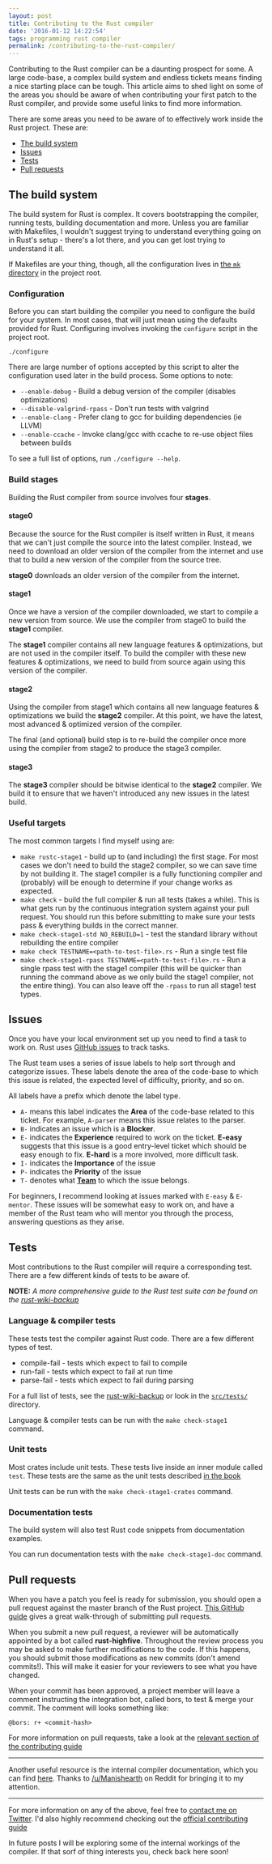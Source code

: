 ```yaml
---
layout: post
title: Contributing to the Rust compiler
date: '2016-01-12 14:22:54'
tags: programming rust compiler
permalink: /contributing-to-the-rust-compiler/
---
```


Contributing to the Rust compiler can be a daunting prospect for some. A large code-base, a complex build system and endless tickets means finding a nice starting place can be tough. This article aims to shed light on some of the areas you should be aware of when contributing your first patch to the Rust compiler, and provide some useful links to find more information.

There are some areas you need to be aware of to effectively work inside the Rust project. These are:

- [The build system](#the-build-system)
- [Issues](#issues)
- [Tests](#tests)
- [Pull requests](#pull-requests)

## The build system
The build system for Rust is complex. It covers bootstrapping the compiler, running tests, building documentation and more. Unless you are familiar with Makefiles, I wouldn't suggest trying to understand everything going on in Rust's setup - there's a lot there, and you can get lost trying to understand it all.

If Makefiles are your thing, though, all the configuration lives in [the `mk` directory](https://github.com/rust-lang/rust/tree/1.5.0/mk) in the project root.

### Configuration 
Before you can start building the compiler you need to configure the build for your system. In most cases, that will just mean using the defaults provided for Rust. Configuring involves invoking the `configure` script in the project root.

```
./configure
```

There are large number of options accepted by this script to alter the configuration used later in the build process. Some options to note:

- `--enable-debug` - Build a debug version of the compiler (disables optimizations)
- `--disable-valgrind-rpass` - Don't run tests with valgrind
- `--enable-clang` - Prefer clang to gcc for building dependencies (ie LLVM)
- `--enable-ccache` - Invoke clang/gcc with ccache to re-use object files between builds

To see a full list of options, run `./configure --help`.

### Build stages
Building the Rust compiler from source involves four **stages**.

#### stage0
Because the source for the Rust compiler is itself written in Rust, it means that we can't just compile the source into the latest compiler. Instead, we need to download an older version of the compiler from the internet and use that to build a new version of the compiler from the source tree.

**stage0** downloads an older version of the compiler from the internet.

#### stage1
Once we have a version of the compiler downloaded, we start to compile a new version from source. We use the compiler from stage0 to build the **stage1** compiler.

The **stage1** compiler contains all new language features & optimizations, but are not used in the compiler itself. To build the compiler with these new features & optimizations, we need to build from source again using this version of the compiler.

#### stage2
Using the compiler from stage1 which contains all new language features & optimizations we build the **stage2** compiler. At this point, we have the latest, most advanced & optimized version of the compiler.

The final (and optional) build step is to re-build the compiler once more using the compiler from stage2 to produce the stage3 compiler.

#### stage3
The **stage3** compiler should be bitwise identical to the **stage2** compiler. We build it to ensure that we haven't introduced any new issues in the latest build.

<!-- NOTE: turns out this is not entirely true anymore...
This stage is not run by default, but will run as part of Rust's continuous integration system.
-->

### Useful targets
The most common targets I find myself using are:

- `make rustc-stage1` - build up to (and including) the first stage. For most cases we don't need to build the stage2 compiler, so we can save time by not building it. The stage1 compiler is a fully functioning compiler and (probably) will be enough to determine if your change works as expected.
- `make check` - build the full compiler & run all tests (takes a while). This is what gets run by the continuous integration system against your pull request. You should run this before submitting to make sure your tests pass & everything builds in the correct manner.
- `make check-stage1-std NO_REBUILD=1` - test the standard library without rebuilding the entire compiler
- `make check TESTNAME=<path-to-test-file>.rs` - Run a single test file
- `make check-stage1-rpass TESTNAME=<path-to-test-file>.rs` - Run a single rpass test with the stage1 compiler (this will be quicker than running the command above as we only build the stage1 compiler, not the entire thing). You can also leave off the `-rpass` to run all stage1 test types.

## Issues 
Once you have your local environment set up you need to find a task to work on. Rust uses [GitHub issues](https://github.com/rust-lang/rust/issues/) to track tasks.

The Rust team uses a series of issue labels to help sort through and categorize issues. These labels denote the area of the code-base to which this issue is related, the expected level of difficulty, priority, and so on.

All labels have a prefix which denote the label type.

- `A-` means this label indicates the **Area** of the code-base related to this ticket. For example, `A-parser` means this issue relates to the parser.
- `B-` indicates an issue which is a **Blocker**.
- `E-` indicates the **Experience** required to work on the ticket. **E-easy** suggests that this issue is a good entry-level ticket which should be easy enough to fix. **E-hard** is a more involved, more difficult task.
- `I-` indicates the **Importance** of the issue
- `P-` indicates the **Priority** of the issue
- `T-` denotes what [**Team**](https://rust-lang.org/team.html) to which the issue belongs.

For beginners, I recommend looking at issues marked with `E-easy` & `E-mentor`. These issues will be somewhat easy to work on, and have a member of the Rust team who will mentor you through the process, answering questions as they arise.

## Tests 
Most contributions to the Rust compiler will require a corresponding test. There are a few different kinds of tests to be aware of.

**NOTE:** _A more comprehensive guide to the Rust test suite can be found on the [rust-wiki-backup](https://github.com/rust-lang/rust-wiki-backup/blob/master/Note-testsuite.md#the-rust-test-suite)_

### Language & compiler tests

These tests test the compiler against Rust code. There are a few different types of test.

- compile-fail - tests which expect to fail to compile
- run-fail - tests which expect to fail at run time
- parse-fail - tests which expect to fail during parsing

For a full list of tests, see the [rust-wiki-backup](https://github.com/rust-lang/rust-wiki-backup/blob/master/Note-testsuite.md#the-rust-test-suite) or look in the [`src/tests/`](https://github.com/rust-lang/rust/tree/1.5.0/src/tests/) directory.

Language & compiler tests can be run with the `make check-stage1` command.

### Unit tests
Most crates include unit tests. These tests live inside an inner module called `test`. These tests are the same as the unit tests described [in the book](https://doc.rust-lang.org/book/testing.html)

Unit tests can be run with the `make check-stage1-crates` command.

### Documentation tests
The build system will also test Rust code snippets from documentation examples.

You can run documentation tests with the `make check-stage1-doc` command.

## Pull requests 
When you have a patch you feel is ready for submission, you should open a pull request against the master branch of the Rust project. [This GitHub guide](https://help.github.com/articles/using-pull-requests/) gives a great walk-through of submitting pull requests.

When you submit a new pull request, a reviewer will be automatically appointed by a bot called **rust-highfive**. Throughout the review process you may be asked to make further modifications to the code. If this happens, you should submit those modifications as new commits (don't amend commits!). This will make it easier for your reviewers to see what you have changed.

When your commit has been approved, a project member will leave a comment instructing the integration bot, called bors, to test & merge your commit. The comment will looks something like:

```
@bors: r+ <commit-hash>
```

For more information on pull requests, take a look at the [relevant section of the contributing guide](https://github.com/rust-lang/rust/blob/1.5.0/CONTRIBUTING.md#pull-requests)

---

Another useful resource is the internal compiler documentation, which you can find [here](http://manishearth.github.io/rust-internals-docs/rustc/middle/ty). Thanks to [/u/Manishearth](https://www.reddit.com/r/rust/comments/40nzkd/contributing_to_the_rust_compiler_a_short_guide/cyvrj8c) on Reddit for bringing it to my attention.

---

For more information on any of the above, feel free to [contact me on Twitter](https://twitter.com/greg_chapple). I'd also highly recommend checking out the [official contributing guide](https://github.com/rust-lang/rust/blob/1.5.0/CONTRIBUTING.md)

In future posts I will be exploring some of the internal workings of the compiler. If that sorf of thing interests you, check back here soon!
